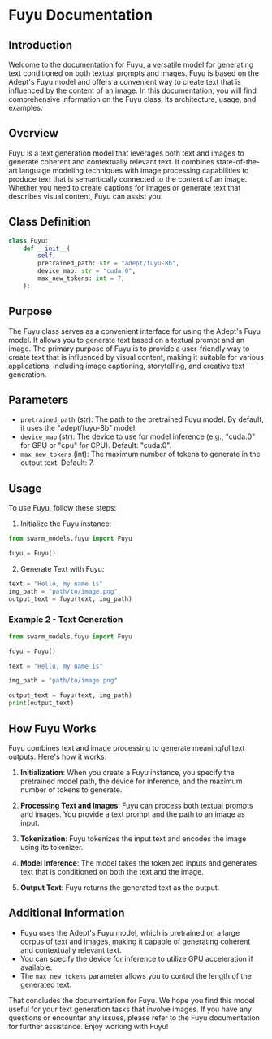 # Fuyu Documentation

## Introduction

Welcome to the documentation for Fuyu, a versatile model for generating text conditioned on both textual prompts and images. Fuyu is based on the Adept's Fuyu model and offers a convenient way to create text that is influenced by the content of an image. In this documentation, you will find comprehensive information on the Fuyu class, its architecture, usage, and examples.

## Overview

Fuyu is a text generation model that leverages both text and images to generate coherent and contextually relevant text. It combines state-of-the-art language modeling techniques with image processing capabilities to produce text that is semantically connected to the content of an image. Whether you need to create captions for images or generate text that describes visual content, Fuyu can assist you.

## Class Definition

```python
class Fuyu:
    def __init__(
        self,
        pretrained_path: str = "adept/fuyu-8b",
        device_map: str = "cuda:0",
        max_new_tokens: int = 7,
    ):
```

## Purpose

The Fuyu class serves as a convenient interface for using the Adept's Fuyu model. It allows you to generate text based on a textual prompt and an image. The primary purpose of Fuyu is to provide a user-friendly way to create text that is influenced by visual content, making it suitable for various applications, including image captioning, storytelling, and creative text generation.

## Parameters

- `pretrained_path` (str): The path to the pretrained Fuyu model. By default, it uses the "adept/fuyu-8b" model.
- `device_map` (str): The device to use for model inference (e.g., "cuda:0" for GPU or "cpu" for CPU). Default: "cuda:0".
- `max_new_tokens` (int): The maximum number of tokens to generate in the output text. Default: 7.

## Usage

To use Fuyu, follow these steps:

1. Initialize the Fuyu instance:

```python
from swarm_models.fuyu import Fuyu

fuyu = Fuyu()
```


2. Generate Text with Fuyu:

```python
text = "Hello, my name is"
img_path = "path/to/image.png"
output_text = fuyu(text, img_path)
```

### Example 2 - Text Generation

```python
from swarm_models.fuyu import Fuyu

fuyu = Fuyu()

text = "Hello, my name is"

img_path = "path/to/image.png"

output_text = fuyu(text, img_path)
print(output_text)
```

## How Fuyu Works

Fuyu combines text and image processing to generate meaningful text outputs. Here's how it works:

1. **Initialization**: When you create a Fuyu instance, you specify the pretrained model path, the device for inference, and the maximum number of tokens to generate.

2. **Processing Text and Images**: Fuyu can process both textual prompts and images. You provide a text prompt and the path to an image as input.

3. **Tokenization**: Fuyu tokenizes the input text and encodes the image using its tokenizer.

4. **Model Inference**: The model takes the tokenized inputs and generates text that is conditioned on both the text and the image.

5. **Output Text**: Fuyu returns the generated text as the output.

## Additional Information

- Fuyu uses the Adept's Fuyu model, which is pretrained on a large corpus of text and images, making it capable of generating coherent and contextually relevant text.
- You can specify the device for inference to utilize GPU acceleration if available.
- The `max_new_tokens` parameter allows you to control the length of the generated text.

That concludes the documentation for Fuyu. We hope you find this model useful for your text generation tasks that involve images. If you have any questions or encounter any issues, please refer to the Fuyu documentation for further assistance. Enjoy working with Fuyu!